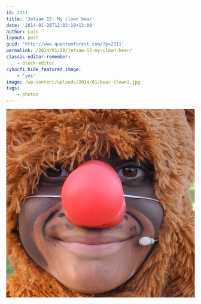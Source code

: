 ```yaml
---
id: 2311
title: 'Jetsam 15: My clown bear'
date: '2014-01-20T12:03:10+13:00'
author: Luis
layout: post
guid: 'http://www.quantumforest.com/?p=2311'
permalink: /2014/01/20/jetsam-15-my-clown-bear/
classic-editor-remember:
    - block-editor
cybocfi_hide_featured_image:
    - 'yes'
image: /wp-content/uploads/2014/01/bear-clown1.jpg
tags:
    - photos
---
```


![My clown bear.](/assets/images/bear_clown1.jpg)